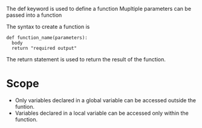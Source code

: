 The def keyword is used to define a function
Mupltiple parameters can be passed into a function

The syntax to create a function is

```
def function_name(parameters):
  body
  return "required output"
  ```
  
  The return statement is used to return the result of the function.
  
  # Scope
  
  * Only variables declared in a global variable can be accessed outside the funtion.
  * Variables declared in a local variable can be accessed only within the function.
